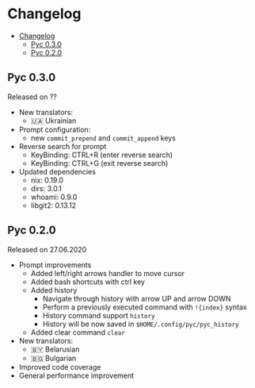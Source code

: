# Changelog

- [Changelog](#changelog)
  - [Pyc 0.3.0](#pyc-030)
  - [Pyc 0.2.0](#pyc-020)

## Pyc 0.3.0

Released on ??

- New translators:
  - 🇺🇦 Ukrainian
- Prompt configuration:
  - new ```commit_prepend``` and ```commit_append``` keys
- Reverse search for prompt
  - KeyBinding: CTRL+R (enter reverse search)
  - KeyBinding: CTRL+G (exit reverse search)
- Updated dependencies
  - nix: 0.19.0
  - dirs: 3.0.1
  - whoami: 0.9.0
  - libgit2: 0.13.12

## Pyc 0.2.0

Released on 27.06.2020

- Prompt improvements
  - Added left/right arrows handler to move cursor
  - Added bash shortcuts with ctrl key
  - Added history
    - Navigate through history with arrow UP and arrow DOWN
    - Perform a previously executed command with ```!{index}``` syntax
    - History command support ```history```
    - History will be now saved in ```$HOME/.config/pyc/pyc_history```
  - Added clear command ```clear```
- New translators:
  - 🇧🇾 Belarusian
  - 🇧🇬 Bulgarian
- Improved code coverage
- General performance improvement

